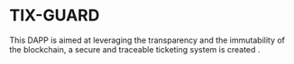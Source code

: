# TIX-GUARD
This DAPP is aimed at  leveraging the transparency and the immutability of the blockchain, a secure and traceable ticketing system is created  . 
